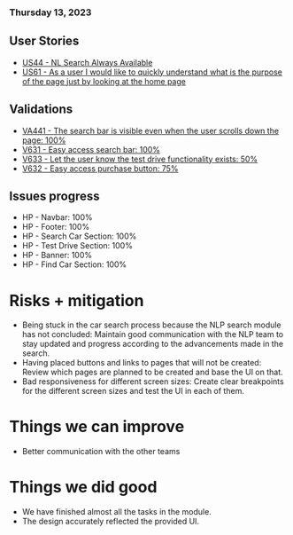 ### Thursday 13, 2023

## User Stories

- [US44 - NL Search Always Available](https://github.com/IvanDLar/MOVU-Docs/milestone/56)
- [US61 - As a user I would like to quickly understand what is the purpose of the page just by looking at the home page](https://github.com/IvanDLar/MOVU-Docs/milestone/62)

## Validations

- [VA441 - The search bar is visible even when the user scrolls down the page: 100%](https://github.com/IvanDLar/MOVU-Docs/issues/180)
- [V631 - Easy access search bar: 100%](https://github.com/IvanDLar/MOVU-Docs/issues/203)
- [V633 - Let the user know the test drive functionality exists: 50%](https://github.com/IvanDLar/MOVU-Docs/issues/205)
- [V632 - Easy access purchase button: 75%](https://github.com/IvanDLar/MOVU-Docs/issues/204)

## Issues progress

- HP - Navbar: 100%
- HP - Footer: 100%
- HP - Search Car Section: 100%
- HP - Test Drive Section: 100%
- HP - Banner: 100%
- HP - Find Car Section: 100%

# Risks + mitigation

- Being stuck in the car search process because the NLP search module has not concluded: Maintain good communication with the NLP team to stay updated and progress according to the advancements made in the search.
- Having placed buttons and links to pages that will not be created: Review which pages are planned to be created and base the UI on that.
- Bad responsiveness for different screen sizes: Create clear breakpoints for the different screen sizes and test the UI in each of them.

# Things we can improve

- Better communication with the other teams

# Things we did good

- We have finished almost all the tasks in the module.
- The design accurately reflected the provided UI.
